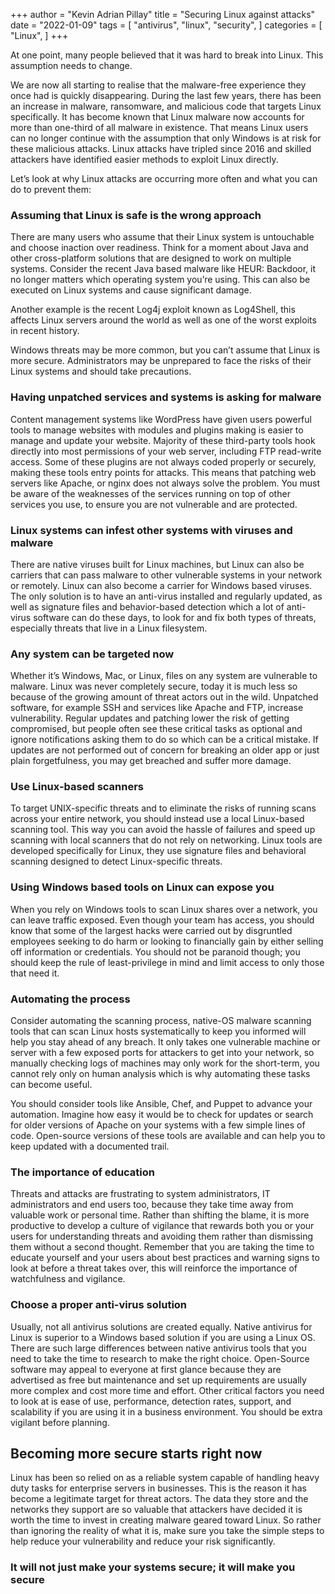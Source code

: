 +++
author = "Kevin Adrian Pillay"
title = "Securing Linux against attacks"
date = "2022-01-09"
tags = [
    "antivirus",
    "linux",
    "security",
]
categories = [
    "Linux",
]
+++

At one point, many people believed that it was hard to break into Linux. This assumption needs to change.

We are now all starting to realise that the malware-free experience they once had is quickly disappearing. 
During the last few years, there has been an increase in malware, ransomware, and malicious code that targets Linux specifically. It has become known that Linux malware now accounts for more than one-third of all malware in existence. That means Linux users can no longer continue with the assumption that only Windows is at risk for these malicious attacks. Linux attacks have tripled since 2016 and skilled attackers have identified easier methods to exploit Linux directly.

Let’s look at why Linux attacks are occurring more often and what you can do to prevent them:

### Assuming that Linux is safe is the wrong approach

There are many users who assume that their Linux system is untouchable and choose inaction over readiness. Think for a moment about Java and other cross-platform solutions that are designed to work on multiple systems. Consider the recent Java based malware like HEUR: Backdoor, it no longer matters which operating system you’re using. This can also be executed on Linux systems and cause significant damage.

Another example is the recent Log4j exploit known as Log4Shell, this affects Linux servers around the world as well as one of the worst exploits in recent history. 

Windows threats may be more common, but you can’t assume that Linux is more secure. Administrators may be unprepared to face the risks of their Linux systems and should take precautions.

### Having unpatched services and systems is asking for malware

Content management systems like WordPress have given users powerful tools to manage websites with modules and plugins making is easier to manage and update your website. Majority of these third-party tools hook directly into most permissions of your web server, including FTP read-write access. Some of these plugins are not always coded properly or securely, making these tools entry points for attacks. This means that patching web servers like Apache, or nginx does not always solve the problem. You must be aware of the weaknesses of the services running on top of other services you use, to ensure you are not vulnerable and are protected.

### Linux systems can infest other systems with viruses and malware

There are native viruses built for Linux machines, but Linux can also be carriers that can pass malware to other vulnerable systems in your network or remotely. Linux can also become a carrier for Windows based viruses. The only solution is to have an anti-virus installed and regularly updated, as well as signature files and behavior-based detection which a lot of anti-virus software can do these days, to look for and fix both types of threats, especially threats that live in a Linux filesystem.

### Any system can be targeted now

Whether it’s Windows, Mac, or Linux, files on any system are vulnerable to malware. Linux was never completely secure, today it is much less so because of the growing amount of threat actors out in the wild. Unpatched software, for example SSH and services like Apache and FTP, increase vulnerability. Regular updates and patching lower the risk of getting compromised, but people often see these critical tasks as optional and ignore notifications asking them to do so which can be a critical mistake. If updates are not performed out of concern for breaking an older app or just plain forgetfulness, you may get breached and suffer more damage.

### Use Linux-based scanners

To target UNIX-specific threats and to eliminate the risks of running scans across your entire network, you should instead use a local Linux-based scanning tool. This way you can avoid the hassle of failures and speed up scanning with local scanners that do not rely on networking. Linux tools are developed specifically for Linux, they use signature files and behavioral scanning designed to detect Linux-specific threats.

### Using Windows based tools on Linux can expose you

When you rely on Windows tools to scan Linux shares over a network, you can leave traffic exposed. Even though your team has access, you should know that some of the largest hacks were carried out by disgruntled employees seeking to do harm or looking to financially gain by either selling off information or credentials. You should not be paranoid though; you should keep the rule of least-privilege in mind and limit access to only those that need it.

### Automating the process

Consider automating the scanning process, native-OS malware scanning tools that can scan Linux hosts systematically to keep you informed will help you stay ahead of any breach.
It only takes one vulnerable machine or server with a few exposed ports for attackers to get into your network, so manually checking logs of machines may only work for the short-term, you cannot rely only on human analysis which is why automating these tasks can become useful.

You should consider tools like Ansible, Chef, and Puppet to advance your automation. Imagine how easy it would be to check for updates or search for older versions of Apache on your systems with a few simple lines of code. Open-source versions of these tools are available and can help you to keep updated with a documented trail.

### The importance of education

Threats and attacks are frustrating to system administrators, IT administrators and end users too, because they take time away from valuable work or personal time. Rather than shifting the blame, it is more productive to develop a culture of vigilance that rewards both you or your users for understanding threats and avoiding them rather than dismissing them without a second thought. Remember that you are taking the time to educate yourself and your users about best practices and warning signs to look at before a threat takes over, this will reinforce the importance of watchfulness and vigilance.

### Choose a proper anti-virus solution

Usually, not all antivirus solutions are created equally. Native antivirus for Linux is superior to a Windows based solution if you are using a Linux OS. There are such large differences between native antivirus tools that you need to take the time to research to make the right choice. Open-Source software may appeal to everyone at first glance because they are advertised as free but maintenance and set up requirements are usually more complex and cost more time and effort. Other critical factors you need to look at is ease of use, performance, detection rates, support, and scalability if you are using it in a business environment. You should be extra vigilant before planning.

## Becoming more secure starts right now

Linux has been so relied on as a reliable system capable of handling heavy duty tasks for enterprise servers in businesses. This is the reason it has become a legitimate target for threat actors. The data they store and the networks they support are so valuable that attackers have decided it is worth the time to invest in creating malware geared toward Linux. So rather than ignoring the reality of what it is, make sure you take the simple steps to help reduce your vulnerability and reduce your risk significantly.

### It will not just make your systems secure; it will make you secure
